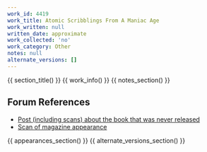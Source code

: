 ```yaml
---
work_id: 4419
work_title: Atomic Scribblings From A Maniac Age
work_written: null
written_date: approximate
work_collected: 'no'
work_category: Other
notes: null
alternate_versions: []
---
```


{{ section_title() }}
{{ work_info() }}
{{ notes_section() }}
## Forum References
- [Post (including scans) about the book that was never released](https://bukowskiforum.com/showthread.php?t=3064)
- [Scan of magazine appearance](https://bukowskiforum.com/threads/harrison-street-review-no-2-1971-atomic-scribblings-for-a-maniac-age.11469/)

{{ appearances_section() }}
{{ alternate_versions_section() }}
